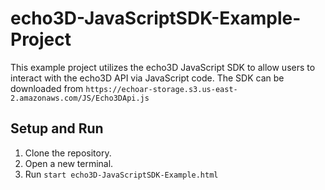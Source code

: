 # echo3D-JavaScriptSDK-Example-Project
This example project utilizes the echo3D JavaScript SDK to allow users to interact with the echo3D API via JavaScript code.
The SDK can be downloaded from `https://echoar-storage.s3.us-east-2.amazonaws.com/JS/Echo3DApi.js`


## Setup and Run
1. Clone the repository.
2. Open a new terminal.
3. Run `start echo3D-JavaScriptSDK-Example.html`
